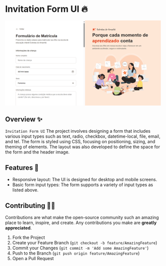 # Invitation Form UI 🔥

![Invitation Form UI](assets/screenshot/screenshot.png)


## Overview ✨

`Invitation Form UI` The project involves designing a form that includes various input types such as text, radio, checkbox, datetime-local, file, email, and tel. The form is styled using CSS, focusing on positioning, sizing, and theming of elements. The layout was also developed to define the space for the form and the header image.

## Features 🦾

- Responsive layout: The UI is designed for desktop and mobile screens.
- Basic form input types: The form supports a variety of input types as listed above.

## Contributing 🤼‍♂️

Contributions are what make the open-source community such an amazing place to learn, inspire, and create. Any contributions you make are **greatly appreciated**.

1. Fork the Project
2. Create your Feature Branch (`git checkout -b feature/AmazingFeature`)
3. Commit your Changes (`git commit -m 'Add some AmazingFeature'`)
4. Push to the Branch (`git push origin feature/AmazingFeature`)
5. Open a Pull Request
